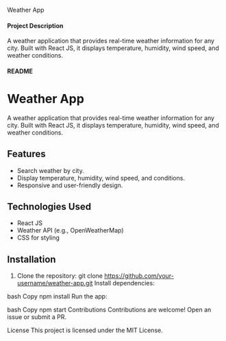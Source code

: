  Weather App
 

#### **Project Description**  
A weather application that provides real-time weather information for any city. Built with React JS, it displays temperature, humidity, wind speed, and weather conditions.

#### **README**  

# Weather App

A weather application that provides real-time weather information for any city. Built with React JS, it displays temperature, humidity, wind speed, and weather conditions.

## Features
- Search weather by city.
- Display temperature, humidity, wind speed, and conditions.
- Responsive and user-friendly design.

## Technologies Used
- React JS
- Weather API (e.g., OpenWeatherMap)
- CSS for styling

## Installation
1. Clone the repository:
   git clone https://github.com/your-username/weather-app.git
Install dependencies:

bash
Copy
npm install
Run the app:

bash
Copy
npm start
Contributions
Contributions are welcome! Open an issue or submit a PR.

License
This project is licensed under the MIT License.
